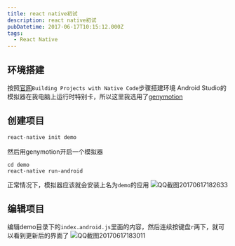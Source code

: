 ```yaml
---
title: react native初试
description: react native初试
pubDatetime: 2017-06-17T10:15:12.000Z
tags:
  - React Native
---
```

## 环境搭建
按照[官网](https://facebook.github.io/react-native/docs/getting-started.html)`Building Projects with Native Code`步骤搭建环境
Android Studio的模拟器在我电脑上运行时特别卡，所以这里我选用了[genymotion](https://www.genymotion.com/)

<!-- more -->

## 创建项目
```javascript
react-native init demo
```
然后用genymotion开启一个模拟器
```
cd demo
react-native run-android
```
正常情况下，模拟器应该就会安装上名为`demo`的应用
![QQ截图20170617182633](@/assets/images/react-native初试/1.png)

## 编辑项目
编辑demo目录下的`index.android.js`里面的内容，然后连续按键盘`r`两下，就可以看到更新后的界面了
![QQ截图20170617183011](@/assets/images/react-native初试/2.png)
